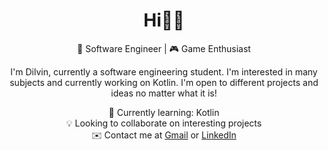 <h1 align="center">Hi👋🏽</h1>

<p align="center">
  🚀 Software Engineer | 🎮 Game Enthusiast
</p>

<p align="center">
  I'm Dilvin, currently a software engineering student. I'm interested in many subjects and currently working on Kotlin. I'm open to different projects and ideas no matter what it is!
</p>

<p align="center">
  🌱 Currently learning: Kotlin
  <br>
  💡 Looking to collaborate on interesting projects
  <br>
  ✉️ Contact me at <a href="mailto:dilvinagachanli@gmail.com">Gmail</a> or <a href="https://www.linkedin.com/in/dilvin-ağaçhanlı-61b6021bb">LinkedIn</a>
</p>
